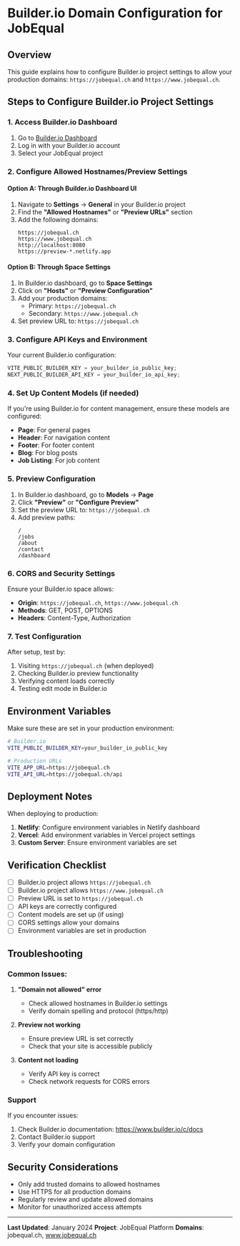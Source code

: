 # Builder.io Domain Configuration for JobEqual

## Overview

This guide explains how to configure Builder.io project settings to allow your production domains: `https://jobequal.ch` and `https://www.jobequal.ch`.

## Steps to Configure Builder.io Project Settings

### 1. Access Builder.io Dashboard

1. Go to [Builder.io Dashboard](https://builder.io/models)
2. Log in with your Builder.io account
3. Select your JobEqual project

### 2. Configure Allowed Hostnames/Preview Settings

#### Option A: Through Builder.io Dashboard UI

1. Navigate to **Settings** → **General** in your Builder.io project
2. Find the **"Allowed Hostnames"** or **"Preview URLs"** section
3. Add the following domains:
   ```
   https://jobequal.ch
   https://www.jobequal.ch
   http://localhost:8080
   https://preview-*.netlify.app
   ```

#### Option B: Through Space Settings

1. In Builder.io dashboard, go to **Space Settings**
2. Click on **"Hosts"** or **"Preview Configuration"**
3. Add your production domains:
   - Primary: `https://jobequal.ch`
   - Secondary: `https://www.jobequal.ch`
4. Set preview URL to: `https://jobequal.ch`

### 3. Configure API Keys and Environment

Your current Builder.io configuration:

```javascript
VITE_PUBLIC_BUILDER_KEY = your_builder_io_public_key;
NEXT_PUBLIC_BUILDER_API_KEY = your_builder_io_api_key;
```

### 4. Set Up Content Models (if needed)

If you're using Builder.io for content management, ensure these models are configured:

- **Page**: For general pages
- **Header**: For navigation content
- **Footer**: For footer content
- **Blog**: For blog posts
- **Job Listing**: For job content

### 5. Preview Configuration

1. In Builder.io dashboard, go to **Models** → **Page**
2. Click **"Preview"** or **"Configure Preview"**
3. Set the preview URL to: `https://jobequal.ch`
4. Add preview paths:
   ```
   /
   /jobs
   /about
   /contact
   /dashboard
   ```

### 6. CORS and Security Settings

Ensure your Builder.io space allows:

- **Origin**: `https://jobequal.ch`, `https://www.jobequal.ch`
- **Methods**: GET, POST, OPTIONS
- **Headers**: Content-Type, Authorization

### 7. Test Configuration

After setup, test by:

1. Visiting `https://jobequal.ch` (when deployed)
2. Checking Builder.io preview functionality
3. Verifying content loads correctly
4. Testing edit mode in Builder.io

## Environment Variables

Make sure these are set in your production environment:

```bash
# Builder.io
VITE_PUBLIC_BUILDER_KEY=your_builder_io_public_key

# Production URLs
VITE_APP_URL=https://jobequal.ch
VITE_API_URL=https://jobequal.ch/api
```

## Deployment Notes

When deploying to production:

1. **Netlify**: Configure environment variables in Netlify dashboard
2. **Vercel**: Add environment variables in Vercel project settings
3. **Custom Server**: Ensure environment variables are set

## Verification Checklist

- [ ] Builder.io project allows `https://jobequal.ch`
- [ ] Builder.io project allows `https://www.jobequal.ch`
- [ ] Preview URL is set to `https://jobequal.ch`
- [ ] API keys are correctly configured
- [ ] Content models are set up (if using)
- [ ] CORS settings allow your domains
- [ ] Environment variables are set in production

## Troubleshooting

### Common Issues:

1. **"Domain not allowed" error**

   - Check allowed hostnames in Builder.io settings
   - Verify domain spelling and protocol (https/http)

2. **Preview not working**

   - Ensure preview URL is set correctly
   - Check that your site is accessible publicly

3. **Content not loading**
   - Verify API key is correct
   - Check network requests for CORS errors

### Support

If you encounter issues:

1. Check Builder.io documentation: https://www.builder.io/c/docs
2. Contact Builder.io support
3. Verify your domain configuration

## Security Considerations

- Only add trusted domains to allowed hostnames
- Use HTTPS for all production domains
- Regularly review and update allowed domains
- Monitor for unauthorized access attempts

---

**Last Updated**: January 2024
**Project**: JobEqual Platform
**Domains**: jobequal.ch, www.jobequal.ch
